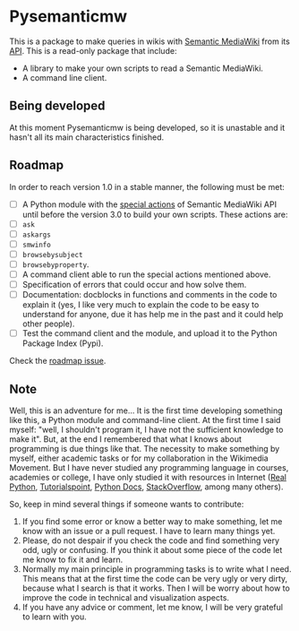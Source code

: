 # Pysemanticmw

This is a package to make queries in wikis with [Semantic MediaWiki](https://semantic-mediawiki.org) from its [API](https://semantic-mediawiki.org/w/api.php). This is a read-only package that include:

  - A library to make your own scripts to read a Semantic MediaWiki.
  - A command line client.

## Being developed

At this moment Pysemanticmw is being developed, so it is unastable and it hasn't all its main characteristics finished.

## Roadmap

In order to reach version 1.0 in a stable manner, the following must be met:

  - [ ] A Python module with the [special actions](https://github.com/SemanticMediaWiki/SemanticMediaWiki/blob/master/docs/technical/api.md) of Semantic MediaWiki API until before the version 3.0 to build your own scripts. These actions are:
   - [ ] `ask`
   - [ ] `askargs`
   - [ ] `smwinfo`
   - [ ] `browsebysubject`
   - [ ] `browsebyproperty`.
  - [ ] A command client able to run the special actions mentioned above.
  - [ ] Specification of errors that could occur and how solve them.
  - [ ] Documentation: docblocks in functions and comments in the code to explain it (yes, I like very much to explain the code to be easy to understand for anyone, due it has help me in the past and it could help other people).
  - [ ] Test the command client and the module, and upload it to the Python Package Index (Pypi).

Check the [roadmap issue](https://github.com/ivanhercaz/pysemanticmw/issues/1).

## Note

Well, this is an adventure for me... It is the first time developing something like this, a Python module and command-line client. At the first time I said myself: "well, I shouldn't program it, I have not the sufficient knowledge to make it". But, at the end I remembered that what I knows about programming is due things like that. The necessity to make something by myself, either academic tasks or for my collaboration in the Wikimedia Movement. But I have never studied any programming language in courses, academies or college, I have only studied it with resources in Internet ([Real Python](https://realpython.com), [Tutorialspoint](https://tutorialspoint.com), [Python Docs](https://python.org), [StackOverflow](https://stackoverflow.com), among many others).

So, keep in mind several things if someone wants to contribute:

  1. If you find some error or know a better way to make something, let me know with an issue or a pull request. I have to learn many things yet.
  2. Please, do not despair if you check the code and find something very odd, ugly or confusing. If you think it about some piece of the code let me know to fix it and learn.
  3. Normally my main principle in programming tasks is to write what I need. This means that at the first time the code can be very ugly or very dirty, because what I search is that it works. Then I will be worry about how to improve the code in technical and visualization aspects.
  4. If you have any advice or comment, let me know, I will be very grateful to learn with you.
